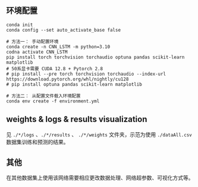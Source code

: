 ## 环境配置

```shell
conda init
conda config --set auto_activate_base false

# 方法一： 手动配置环境
conda create -n CNN_LSTM -m python=3.10
codna activate CNN_LSTM
pip install torch torchvision torchaudio optuna pandas scikit-learn matplotlib
# 50系显卡需要 CUDA 12.8 + Pytorch 2.8
# pip install --pre torch torchvision torchaudio --index-url https://download.pytorch.org/whl/nightly/cu128
# pip install optuna pandas scikit-learn matplotlib

# 方法二： 从配置文件载入环境配置
conda env create -f environment.yml
```

## weights & logs & results visualization

见 `./*/logs` 、`./*/results` 、 `./*/weights` 文件夹，示范为使用 `./dataAll.csv` 数据集训练和预测的结果。

## 其他

在其他数据集上使用该网络需要相应更改数据处理、网络超参数、可视化方式等。